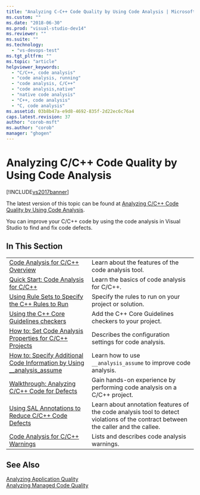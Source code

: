 ```yaml
---
title: "Analyzing C-C++ Code Quality by Using Code Analysis | Microsoft Docs"
ms.custom: ""
ms.date: "2018-06-30"
ms.prod: "visual-studio-dev14"
ms.reviewer: ""
ms.suite: ""
ms.technology: 
  - "vs-devops-test"
ms.tgt_pltfrm: ""
ms.topic: "article"
helpviewer_keywords: 
  - "C/C++, code analysis"
  - "code analysis, running"
  - "code analysis, C/C++"
  - "code analysis,native"
  - "native code analysis"
  - "C++, code analysis"
  - "C, code analysis"
ms.assetid: 03b8b47a-e9d8-4692-835f-2d22ec6c76a4
caps.latest.revision: 37
author: "corob-msft"
ms.author: "corob"
manager: "ghogen"
---
```

# Analyzing C/C++ Code Quality by Using Code Analysis
[!INCLUDE[vs2017banner](../includes/vs2017banner.md)]

The latest version of this topic can be found at [Analyzing C/C++ Code Quality by Using Code Analysis](https://docs.microsoft.com/visualstudio/code-quality/analyzing-c-cpp-code-quality-by-using-code-analysis).  
  
You can improve your C/C++ code by using the code analysis in Visual Studio to find and fix code defects.  
  
## In This Section  
  
|||  
|-|-|  
|[Code Analysis for C/C++ Overview](../code-quality/code-analysis-for-c-cpp-overview.md)|Learn about the features of the code analysis tool.|  
|[Quick Start: Code Analysis for C/C++](../code-quality/quick-start-code-analysis-for-c-cpp.md)|Learn the basics of code analysis for C/C++.|  
|[Using Rule Sets to Specify the C++ Rules to Run](../code-quality/using-rule-sets-to-specify-the-cpp-rules-to-run.md)|Specify the rules to run on your project or solution.|  
|[Using the C++ Core Guidelines checkers](../code-quality/using-the-cpp-core-guidelines-checkers.md)|Add the C++ Core Guidelines checkers to your project.|  
|[How to: Set Code Analysis Properties for C/C++ Projects](../code-quality/how-to-set-code-analysis-properties-for-c-cpp-projects.md)|Describes the configuration settings for code analysis.|  
|[How to: Specify Additional Code Information by Using __analysis_assume](../code-quality/how-to-specify-additional-code-information-by-using-analysis-assume.md)|Learn how to use `__analysis_assume` to improve code analysis.|  
|[Walkthrough: Analyzing C/C++ Code for Defects](../code-quality/walkthrough-analyzing-c-cpp-code-for-defects.md)|Gain hands-on experience by performing code analysis on a C/C++ project.|  
|[Using SAL Annotations to Reduce C/C++ Code Defects](../code-quality/using-sal-annotations-to-reduce-c-cpp-code-defects.md)|Learn about annotation features of the code analysis tool to detect violations of the contract between the caller and the callee.|  
|[Code Analysis for C/C++ Warnings](../code-quality/code-analysis-for-c-cpp-warnings.md)|Lists and describes code analysis warnings.|  
  
## See Also  
 [Analyzing Application Quality](../code-quality/analyzing-application-quality-by-using-code-analysis-tools.md)   
 [Analyzing Managed Code Quality](../code-quality/analyzing-managed-code-quality-by-using-code-analysis.md)



